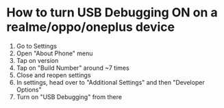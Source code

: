 # How to turn USB Debugging ON on a realme/oppo/oneplus device

1. Go to Settings
2. Open "About Phone" menu
3. Tap on version
4. Tap on "Build Number" around ~7 times
5. Close and reopen settings
6. In settings, head over to "Additional Settings" and then "Developer Options"
7. Turn on "USB Debugging" from there